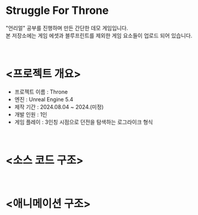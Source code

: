Struggle For Throne
===================

"언리얼" 공부를 진행하며 만든 간단한 데모 게임입니다. <br>
본 저장소에는 게임 에셋과 블루프린트를 제외한 게임 요소들이 업로드 되어 있습니다.

<br>

<프로젝트 개요>
===============
* 프로젝트 이름 : Throne
* 엔진 : Unreal Engine 5.4
* 제작 기간 : 2024.08.04 ~ 2024.(미정)
* 개발 인원 : 1인
* 게임 플레이 : 3인칭 시점으로 던전을 탐색하는 로그라이크 형식

<br>

<소스 코드 구조>
=============

<br>

<애니메이션 구조>
=============

